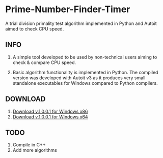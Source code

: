 # Prime-Number-Finder-Timer
A trial division primality test algorithm implemented in Python and Autoit aimed to check CPU speed.

## INFO
1. A simple tool developed to be used by non-technical users aiming to check & compare CPU speed.

2. Basic algorithm functionality is implemented in Python.
The compiled version was developed with Autoit v3 as it produces very small standalone executables for Windows compared to Python compilers.

## DOWNLOAD
1. [Download v.1.0.0.1 for Windows x86](https://liagason.com/pnft.exe "Prime Number Finder Timer x86")
2. [Download v.1.0.0.1 for Windows x64](https://liagason.com/pnft.exe "Prime Number Finder Timer x64")

## TODO
1. Compile in C++
2. Add more algorithms
